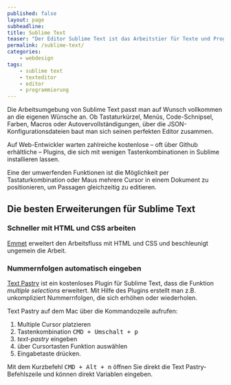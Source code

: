```yaml
---
published: false
layout: page
subheadline:
title: Sublime Text
teaser: "Der Editor Sublime Text ist das Arbeitstier für Texte und Programmierung. Besonders an Sublime Text ist die Flexibilität und Erweiterbarkeit, Ein weiteres dickes Plus des Texteditors ist die wunderbar reduzierte Arbeitsoberfläche. Mit Hilfe der integrierten Plugin-API erweitert man die schon ohnehin außergewöhnlichen Editierfähigkeiten von Sublime Text ein weiteres Mal."
permalink: /sublime-text/
categories:
    - webdesign
tags:
    - sublime text
    - texteditor
    - editor
    - programmierung
---
```


Die Arbeitsumgebung von Sublime Text passt man auf Wunsch vollkommen an die eigenen Wünsche an. Ob Tastaturkürzel, Menüs, Code-Schnipsel, Farben, Macros oder Autovervollständigungen, über die JSON-Konfigurationsdateien baut man sich seinen perfekten Editor zusammen.

Auf Web-Entwickler warten zahlreiche kostenlose – oft über Github erhältliche – Plugins, die sich mit wenigen Tastenkombinationen in Sublime installieren lassen.

Eine der umwerfenden Funktionen ist die Möglichkeit per Tastaturkombination oder Maus mehrere Cursor in einem Dokument zu positionieren, um Passagen gleichzeitig zu editieren. 





## Die besten Erweiterungen für Sublime Text

### Schneller mit HTML und CSS arbeiten

[Emmet][2] erweitert den Arbeitsfluss mit HTML und CSS und beschleunigt ungemein die Arbeit.



### Nummernfolgen automatisch eingeben

[Text Pastry][1] ist ein kostenloses Plugin für Sublime Text, dass die Funktion *multiple selections* erweitert. Mit Hilfe des Plugins erstellt man z.B. unkompliziert Nummernfolgen, die sich erhöhen oder wiederholen.

Text Pastry auf dem Mac über die Kommandozeile aufrufen:

1. Multiple Cursor platzieren
2. Tastenkombination <kbd>CMD + Umschalt + p</kbd>
3. *text-pastry* eingeben
4. über Cursortasten Funktion auswählen
5. Eingabetaste drücken.

<div class="alert-box info radius">Mit dem Kurzbefehl <kbd>CMD + Alt + n</kbd> öffnen Sie direkt die Text Pastry-Befehlszeile und können direkt Variablen eingeben.</div>








 [1]: https://github.com/duydao/Text-Pastry
 [2]: http://emmet.io/
 [3]: https://github.com/sergeche/emmet-sublime#readme
 [4]: #
 [5]: #
 [6]: #
 [7]: #
 [8]: #
 [9]: #
 [10]: #